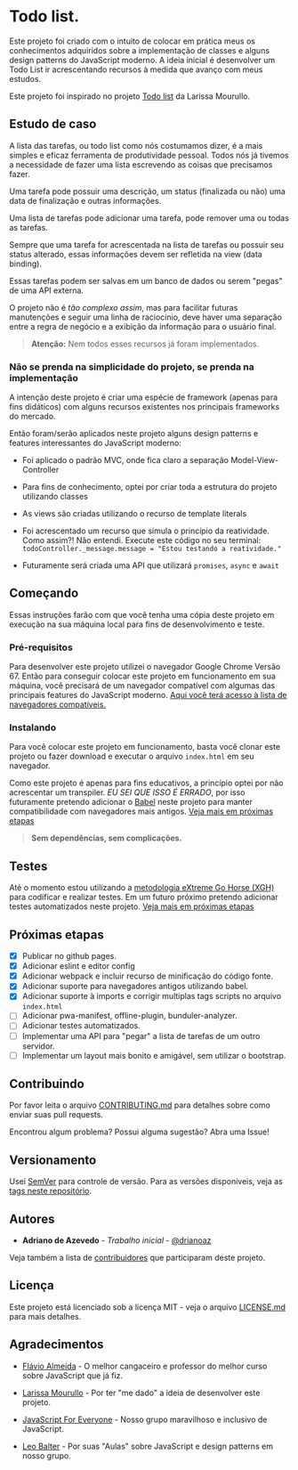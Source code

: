 # Todo list.

Este projeto foi criado com o intuito de colocar em prática meus
os conhecimentos adquiridos sobre a implementação de classes e alguns
design patterns do JavaScript moderno. A ideia inicial é desenvolver
um Todo List ir acrescentando recursos à medida que avanço com meus estudos.

Este projeto foi inspirado no projeto [Todo list](https://larismourullo.github.io/todo-list/)
da Larissa Mourullo.

## Estudo de caso

A lista das tarefas, ou todo list como nós costumamos dizer, é a mais
simples e eficaz ferramenta de produtividade pessoal. Todos nós já tivemos a
necessidade de fazer uma lista escrevendo as coisas que precisamos fazer.

Uma tarefa pode possuir uma descrição, um status (finalizada ou não) uma
data de finalização e outras informações.

Uma lista de tarefas pode adicionar uma tarefa, pode remover uma ou todas
as tarefas.

Sempre que uma tarefa for acrescentada na lista de tarefas ou possuir
seu status alterado, essas informações devem ser refletida na view
(data binding).

Essas tarefas podem ser salvas em um banco de dados ou serem "pegas"
de uma API externa.

O projeto não é _tão complexo assim_, mas para facilitar futuras manutenções
e seguir uma linha de raciocínio, deve haver uma separação entre a regra de
negócio e a exibição da informação para o usuário final.

> **Atenção:** Nem todos esses recursos já foram implementados.

### Não se prenda na simplicidade do projeto, se prenda na implementação

A intenção deste projeto é criar uma espécie de framework (apenas para fins didáticos)
com alguns recursos existentes nos principais frameworks do mercado.

Então foram/serão aplicados neste projeto alguns design patterns e features interessantes do JavaScript moderno:

- Foi aplicado o padrão MVC, onde fica claro a separação Model-View-Controller

- Para fins de conhecimento, optei por criar toda a estrutura do projeto
  utilizando classes

- As views são criadas utilizando o recurso de template literals

- Foi acrescentado um recurso que simula o princípio da reatividade. Como
  assim?! Não entendi. Execute este código no seu terminal: `todoController._message.message = "Estou testando a reatividade."`

- Futuramente será criada uma API que utilizará `promises`, `async` e `await`

## Começando

Essas instruções farão com que você tenha uma cópia deste projeto em
execução na sua máquina local para fins de desenvolvimento e teste.

### Pré-requisitos

Para desenvolver este projeto utilizei o navegador Google Chrome Versão 67.
Então para conseguir colocar este projeto em funcionamento em sua máquina,
você precisará de um navegador compatível com algumas das principais
features do JavaScript moderno. [Aqui você terá acesso à lista de navegadores
compatíveis.](https://kangax.github.io/compat-table/es6/)

### Instalando

Para você colocar este projeto em funcionamento, basta você clonar este
projeto ou fazer download e executar o arquivo `index.html` em seu
navegador.

Como este projeto é apenas para fins educativos, a princípio optei por não
acrescentar um transpiler. _EU SEI QUE ISSO É ERRADO_, por isso futuramente
pretendo adicionar o [Babel](https://babeljs.io/) neste projeto para manter
compatibilidade com navegadores mais antigos.
[Veja mais em próximas etapas](#proximas-etapas)

> **Sem dependências, sem complicações.**

## Testes

Até o momento estou utilizando a [metodologia eXtreme Go Horse (XGH)](http://sou.gohorseprocess.com.br/extreme-go-horse-xgh/)
para codificar e realizar testes. Em um futuro próximo pretendo adicionar
testes automatizados neste projeto.
[Veja mais em próximas etapas](#proximas-etapas)

## Próximas etapas

- [x] Publicar no github pages.
- [x] Adicionar eslint e editor config
- [x] Adicionar webpack e incluir recurso de minificação do código fonte.
- [x] Adicionar suporte para navegadores antigos utilizando babel.
- [x] Adicionar suporte à imports e corrigir multiplas tags scripts no arquivo `index.html`
- [ ] Adicionar pwa-manifest, offline-plugin, bunduler-analyzer.
- [ ] Adicionar testes automatizados.
- [ ] Implementar uma API para "pegar" a lista de tarefas de um outro servidor.
- [ ] Implementar um layout mais bonito e amigável, sem utilizar o bootstrap.

## Contribuindo

Por favor leita o arquivo [CONTRIBUTING.md](CONTRIBUTING.md) para detalhes
sobre como enviar suas pull requests.

Encontrou algum problema? Possui alguma sugestão? Abra uma Issue!

## Versionamento

Usei [SemVer](http://semver.org/) para controle de versão. Para as versões disponíveis, veja as [tags neste repositório](https://github.com/drianoaz/studying-classes-js/tags).

## Autores

- **Adriano de Azevedo** - _Trabalho inicial_ - [@drianoaz](https://twitter.com/drianoaz)

Veja também a lista de [contribuidores](https://github.com/drianoaz/studying-classes-js/contributors) que participaram deste projeto.

## Licença

Este projeto está licenciado sob a licença MIT - veja o arquivo
[LICENSE.md](LICENSE.md) para mais detalhes.

## Agradecimentos

- [Flávio Almeida](https://twitter.com/flaviohalmeida) - O melhor cangaceiro e professor do melhor curso sobre JavaScript que já fiz.

- [Larissa Mourullo](https://twitter.com/larismourullo) - Por ter "me dado" a ideia de desenvolver este projeto.

- [JavaScript For Everyone](https://t.me/joinchat/BAqjug7FxYSa6fmpDy_rSA) - Nosso grupo maravilhoso e inclusivo de JavaScript.

- [Leo Balter](https://twitter.com/leobalter) - Por suas "Aulas" sobre JavaScript e design patterns em nosso grupo.
